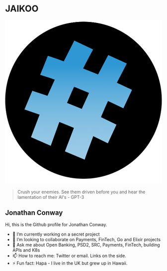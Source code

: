 # JAIKOO

![jaikoo](https://github.com/jaikoo/jaikoo/raw/master/images/jaikoo-blue.png)


> Crush your enemies. See them driven before you and hear the lamentation of their AI's - GPT-3

## Jonathan Conway
Hi, this is the Github profile for Jonathan Conway. 


- 🔭 I’m currently working on a secret project
- 👯 I’m looking to collaborate on Payments, FinTech, Go and Elixir projects
- 💬 Ask me about Open Banking, PSD2, SRC, Payments, FinTech, building APIs and K8s
- 📫 How to reach me: Twitter or email. Links on the side.
- ⚡ Fun fact: Hapa - I live in the UK but grew up in Hawaii.


